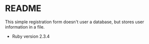 # README

This simple registration form doesn't user a database, but stores user information in a file. 

* Ruby version 2.3.4
